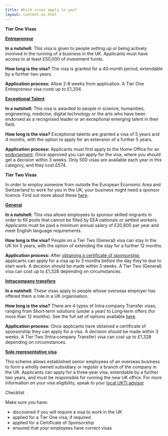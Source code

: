 ```yaml
---
title: Which visas apply to you?
layout: content-us.html
---
```


**Tier One Visas**

[**Entrepreneur**](https://www.gov.uk/tier-1-entrepreneur)

**In a nutshell:** This visa is given to people setting up or being actively involved in the running of a business in the UK. Applicants must have access to at least £50,000 of investment funds.

**How long is the visa?** The visa is granted for a 40‐month  period, extendable by a further two years. 

**Application process:** Allow 2‐8 weeks from application. A Tier One Entrepreneur visa costs up to £1,204. 

[**Exceptional Talent**](https://www.gov.uk/tier-1-exceptional-talent)

**In a nutshell:** This visa is awarded to people in science, humanities, engineering, medicine, digital technology or the arts who have been endorsed as a recognised leader or an exceptional emerging talent in their field.

**How long is the visa?** Exceptional talents are granted a visa of 5 years and 4 months, with the option to apply for an extension of a further 5 years. 

**Application process:** Applicants must first apply to the Home Office for an [endorsement](https://www.gov.uk/tier-1-exceptional-talent/eligibility). Once approved you can apply for the visa, where you should get a decision within 3 weeks. Only 500 visas are available each year in this category, and they cost £574. 

**Tier Two Visas**

In order to employ someone from outside the European Economic Area and Switzerland to work for you in the UK, your business might need a sponsor licence. Find out more about these [here](https://www.gov.uk/uk-visa-sponsorship-employers/overview). 

[**General**](https://www.gov.uk/tier-2-general)

**In a nutshell:** This visa allows employees to sponsor skilled migrants in order to fill posts that cannot be filled by EEA nationals or settled workers. Applicants must be paid a minimum annual salary of £20,800 per year and meet English language requirements.

**How long is the visa?** People on a Tier Two (General) visa can stay in the UK for 5 years, with the option of extending the stay for a further 12 months.

**Application process:** After [obtaining a certificate of sponsorship](https://www.gov.uk/uk-visa-sponsorship-employers/sponsorship-certificates), applicants can apply for a visa up to 3 months before the day they’re due to start work. A decision should be made within 3 weeks. A Tier Two (General) visa can cost up to £1,328 depending on circumstances.

[**Intra­company transfers**](https://www.gov.uk/tier-2-intracompany-transfer-worker-visa)

**In a nutshell:** These visas apply to people whose overseas employer has offered them a role in a UK organisation.

**How long is the visa?** There are 4 types of Intra‐company Transfer visas, ranging from Short‐term solutions (under a year) to Long‐term offers (for more than 12 months). See the full set of options available [here](https://www.gov.uk/tier-2-intracompany-transfer-worker-visa).

**Application process:** Once applicants have obtained a certificate of sponsorship they can apply for a visa. A decision should be made within 3 weeks. A Tier Two (Intra‐company Transfer) visa can cost up to £1,328 depending on circumstances.

[**Sole representative visa**](https://www.gov.uk/representative-overseas-business)

This scheme allows established senior employees of an overseas business to form a wholly owned subsidiary or register a branch of the company in the UK. Applicants can apply for a three‐year visa, extendable by a further two years, and must be responsible for running the new UK office. For more information on your visa eligibility, speak to your [local UKTI advisor](https://www.contactus.ukti.gov.uk/enquiry/topic)

Checklist

Make sure you have:

- discovered if you will require a visa to work in the UK
- applied for a Tier One visa, if required
- applied for a Certificate of Sponsorship
- ensured that your employees have correct visas
